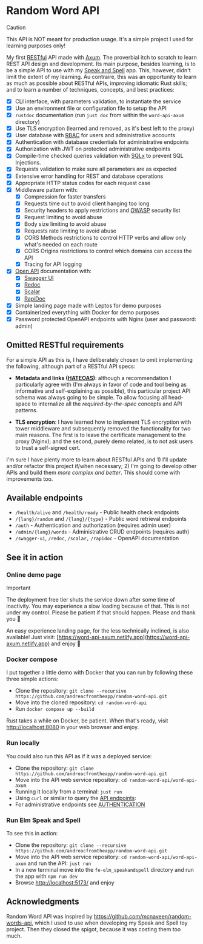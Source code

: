 # Random Word API

> [!CAUTION]
>
> This API is NOT meant for production usage. It's a simple project I used for
> learning purposes only!

My first [RESTful](https://restfulapi.net/rest-architectural-constraints/) API
made with [Axum](https://github.com/tokio-rs/axum). The proverbial itch to
scratch to learn REST API design and development. Its main purpose, besides
learning, is to be a simple API to use with my
[Speak and Spell](https://github.com/andreacfromtheapp/elm_speakandspell) app.
This, however, didn't limit the extent of my learning. Au contraire, this was an
opportunity to learn as much as possible about RESTful APIs, improving idiomatic
Rust skills; and to learn a number of techniques, concepts, and best practices:

- [x] CLI interface, with parameters validation, to instantiate the service
- [x] Use an environment file or configuration file to setup the API
- [x] `rustdoc` documentation (run `just doc` from within the `word-api-axum`
      directory)
- [x] Use TLS encryption (learned and removed, as it's best left to the proxy)
- [x] User database with
      [RBAC](https://en.wikipedia.org/wiki/Role-based_access_control) for users
      and administrative accounts
- [x] Authentication with database credentials for administrative endpoints
- [x] Authorization with JWT on protected administrative endpoints
- [x] Compile-time checked queries validation with
      [SQLx](https://github.com/launchbadge/sqlx?tab=readme-ov-file#sqlx-is-not-an-orm)
      to prevent SQL Injections.
- [x] Requests validation to make sure all parameters are as expected
- [x] Extensive error handling for REST and database operations
- [x] Appropriate HTTP status codes for each request case
- [x] Middleware pattern with:
  - [x] Compression for faster transfers
  - [x] Requests time out to avoid client hanging too long
  - [x] Security headers to apply restrictions and
        [OWASP](https://owasp.org/www-project-secure-headers/) security list
  - [x] Request limiting to avoid abuse
  - [x] Body size limiting to avoid abuse
  - [x] Requests rate limiting to avoid abuse
  - [x] CORS Methods restrictions to control HTTP verbs and allow only what's
        needed on each route
  - [x] CORS Origins restrictions to control which domains can access the API
  - [x] Tracing for API logging
- [x] [Open API](https://www.openapis.org/) documentation with:
  - [x] [Swagger UI](https://swagger.io/tools/swagger-ui/)
  - [x] [Redoc](https://redocly.com/)
  - [x] [Scalar](https://scalar.com/)
  - [x] [RapiDoc](https://rapidocweb.com/)
- [x] Simple landing page made with Leptos for demo purposes
- [x] Containerized everything with Docker for demo purposes
- [x] Password protected OpenAPI endpoints with Nginx (user and password: admin)

## Omitted RESTful requirements

For a simple API as this is, I have deliberately chosen to omit implementing the
following, although part of a RESTful API specs:

- **Metadata and links ([HATEOAS](https://restfulapi.net/hateoas/))**: although
  a recommendation I particularly agree with (I'm always in favor of code and
  tool being as informative and self-explaining as possible), this particular
  project API schema was always going to be simple. To allow focusing all
  head-space to internalize all the _required-by-the-spec_ concepts and API
  patterns.

- **TLS encryption**: I have learned how to implement TLS encryption with tower
  middleware and subsequently removed the functionality for two main reasons.
  The first is to leave the certificate management to the proxy (Nginx); and the
  second, purely demo related, is to not ask users to trust a self-signed cert.

I'm sure I have plenty more to learn about RESTful APIs and 1) I'll update
and/or refactor this project if/when necessary; 2) I'm going to develop other
APIs and build them _more complex and better_. This should come with
improvements too.

## Available endpoints

- `/health/alive` and `/health/ready` - Public health check endpoints
- `/{lang}/random` and `/{lang}/{type}` - Public word retrieval endpoints
- `/auth` - Authentication and authorization (requires admin user)
- `/admin/{lang}/words` - Administrative CRUD endpoints (requires auth)
- `/swagger-ui`, `/redoc`, `/scalar,` `/rapidoc` - OpenAPI documentation

## See it in action

### Online demo page

> [!IMPORTANT]
>
> The deployment free tier shuts the service down after some time of inactivity.
> You may experience a slow loading because of that. This is not under my
> control. Please be patient if that should happen. Please and thank you 🙏

An easy experience landing page, for the less technically inclined, is also
available! Just visit:
[https://word-api-axum.netlify.app](https://word-api-axum.netlify.app) and enjoy
🙌

### Docker compose

I put together a little demo with Docker that you can run by following these
three simple actions:

- Clone the repository:
  `git clone --recursive https://github.com/andreacfromtheapp/random-word-api.git`
- Move into the cloned repository: `cd random-word-api`
- Run `docker compose up --build`

Rust takes a while on Docker, be patient. When that's ready, visit
[http://localhost:8080](http://localhost:8080) in your web browser and enjoy.

### Run locally

You could also run this API as if it was a deployed service:

- Clone the repository:
  `git clone https://github.com/andreacfromtheapp/random-word-api.git`
- Move into the API web service repository: `cd random-word-api/word-api-axum`
- Running it locally from a terminal: `just run`
- Using `curl` or similar to query the [API endpoints](#available-endpoints):
- For administrative endpoints see
  [AUTHENTICATION](/AUTHENTICATION.md#usage-examples)

### Run Elm Speak and Spell

To see this in action:

- Clone the repository:
  `git clone --recursive https://github.com/andreacfromtheapp/random-word-api.git`
- Move into the API web service repository: `cd random-word-api/word-api-axum`
  and run the API: `just run`
- In a new terminal move into the `fe-elm_speakandspell` directory and run the
  app with `npm run dev`
- Browse [http://localhost:5173/](http://localhost:5173/) and enjoy

## Acknowledgments

Random Word API was inspired by <https://github.com/mcnaveen/random-words-api>,
which I used to use when developing my Speak and Spell toy project. Then they
closed the spigot, because it was costing them too much.
